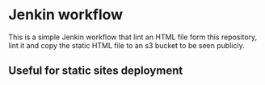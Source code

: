 # Jenkin workflow
This is a simple Jenkin workflow that lint an HTML file form this repository, lint it and copy the static HTML file to an s3 bucket to be seen publicly. 

## Useful for static sites deployment
